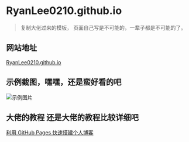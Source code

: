 # RyanLee0210.github.io

> 复制大佬过来的模板， 页面自己写是不可能的，一辈子都是不可能的了。

## 网站地址

[RyanLee0210.github.io](https://RyanLee0210.github.io/)

## 示例截图，嘿嘿，还是蛮好看的吧

![示例图片](http://bolg-images.oss-cn-shenzhen.aliyuncs.com/18-12-7/24840818.jpg)

## 大佬的教程 还是大佬的教程比较详细吧

[利用 GitHub Pages 快速搭建个人博客](https://www.jianshu.com/p/e68fba58f75c)